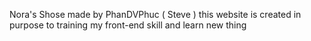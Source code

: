 Nora's Shose
made by PhanDVPhuc ( Steve )
this website is created in purpose to training my front-end skill and learn new thing
